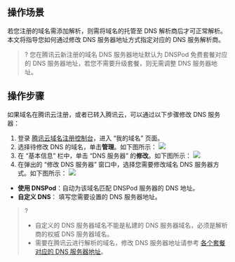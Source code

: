 ## 操作场景
若您注册的域名需添加解析，则需将域名的托管至 DNS 解析商后才可正常解析。本文将指导您如何通过修改 DNS 服务器地址方式指定对应的 DNS 服务解析商。

>? 您在腾讯云新注册的域名 DNS 服务器地址默认为 DNSPod 免费套餐对应的 DNS 服务器地址，若您不需要升级套餐，则无需调整 DNS 服务器地址。

## 操作步骤
如果域名在腾讯云注册，或者已转入腾讯云，可以通过以下步骤修改 DNS 服务器：
1. 登录 [腾讯云域名注册控制台](https://console.cloud.tencent.com/domain/)，进入 “我的域名” 页面。
2. 选择待修改 DNS 的域名，单击**管理**。如下图所示：
![](https://qcloudimg.tencent-cloud.cn/raw/cec42b283df9cbb37f1855db914f7bb6.png)
3. 在 “基本信息” 栏中，单击 “DNS 服务器” 的**修改**。如下图所示：
![](https://qcloudimg.tencent-cloud.cn/raw/46f554f0f1c6a0299b2acf9860774253.png)
4. 在弹出的 “修改 DNS 服务器” 窗口中，选择您需要修改域名 DNS 服务器方式。如下图所示：
![](https://qcloudimg.tencent-cloud.cn/raw/d5eb5e4e76abc8dd0c5c00c128c688a7.png)
 - **使用 DNSPod**：自动为该域名匹配 DNSPod 服务器的 DNS 地址。
 - **自定义 DNS**： 填写您需要设置的 DNS 服务器地址。
>? 
>- 自定义的 DNS 服务器域名不能是私建的 DNS 服务器域名，必须是解析商的权威 DNS 服务器域名。
>- 需要在腾讯云进行解析的域名，修改 DNS 服务器地址请参考 [各个套餐对应的 DNS 服务器地址](https://cloud.tencent.com/document/product/302/9070)。
